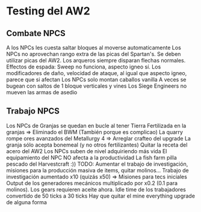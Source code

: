 # Testing del AW2

## Combate NPCS

A los NPCs les cuesta saltar bloques al moverse automaticamente
Los NPCs no aprovechan rango extra de las picas del Spartan's. Se deben utilizar picas del AW2.
Los arqueros siempre disparan flechas normales.
Effectos de espada: Sweep no funciona, aspecto igneo sí.
Los modificadores de daño, velocidad de ataque, al igual que aspecto igneo, parece que si afectan
Los NPCs solo montan caballos vanilla
A veces se bugean con saltos de 1 bloque verticales y vines
Los Siege Engineers no mueven las armas de asedio


## Trabajo NPCS

Los NPCs de Granjas se quedan en bucle al tener Tierra Fertilizada en la granjas => Eliminado el BWM (También porque es complicao)
La quarry rompe ores avanzados del Metallurgy 4 => Arreglar crafteo del upgrade
La granja sólo acepta bonemeal (y no otros fertilizantes)
Quitar la receta del acero del AW2 
Los NPCs suben de nivel adquiriendo más vida
El equipamiento del NPC NO afecta a la productividad
La fish farm pilla pescado del Harvestcraft :))
TODO: Aumentar el trabajo de investigación, misiones para la producción masiva de items, quitar molinos...
	Trabajo de investigación aumentado x10 (quizás x50) => Misiones para tecs iniciales
	Output de los generadores mecánicos multiplicado por x0.2 (0.1 para molinos). Los gears requieren aceite ahora. Idle time de los trabajadores convertido de 50 ticks a 30 ticks
        Hay que quitar el mine everything upgrade de alguna forma
